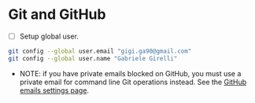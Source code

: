 # Git and GitHub

- [ ] Setup global user.

```bash
git config --global user.email "gigi.ga90@gmail.com"
git config --global user.name "Gabriele Girelli"
```

- NOTE: if you have private emails blocked on GitHub, you must use a private
  email for command line Git operations instead. See the [GitHub emails settings page](https://github.com/settings/emails).
